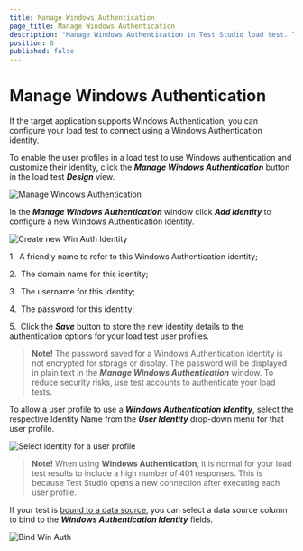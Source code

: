 ```yaml
---
title: Manage Windows Authentication
page_title: Manage Windows Authentication
description: "Manage Windows Authentication in Test Studio load test. The tested application supports Windows Authentication - can use that in Test Studio load test"
position: 0
published: false
---
```

# Manage Windows Authentication

If the target application supports Windows Authentication, you can configure your load test to connect using a Windows Authentication identity.

To enable the user profiles in a load test to use Windows authentication and customize their identity, click the ___Manage Windows Authentication___ button in the load test ___Design___ view.

![Manage Windows Authentication][2]

In the ___Manage Windows Authentication___ window click ___Add Identity___ to configure a new Windows Authentication identity.

![Create new Win Auth Identity][3]

1.&nbsp; A friendly name to refer to this Windows Authentication identity;

2.&nbsp; The domain name for this identity;

3.&nbsp; The username for this identity;

4.&nbsp; The password for this identity;

5.&nbsp; Click the ___Save___ button to store the new identity details to the authentication options for your load test user profiles.

> __Note!__ The password saved for a Windows Authentication identity is not encrypted for storage or display. The password will be displayed in plain text in the ___Manage Windows Authentication___ window. To reduce security risks, use test accounts to authenticate your load tests.

To allow a user profile to use a ___Windows Authentication Identity___, select the respective Identity Name from the ___User Identity___ drop-down menu for that user profile.

![Select identity for a user profile][4]

> __Note!__ When using __Windows Authentication__, it is normal for your load test results to include a high number of 401 responses. This is because Test Studio opens a new connection after executing each user profile.

If your test is <a href="/features/data-driven-testing/bind-test-data-source" target="_blank">bound to a data source</a>, you can select a data source column to bind to the ___Windows Authentication Identity___ fields.

![Bind Win Auth][5]


[2]: /img/features/testing-types/load-testing/manage-windows-auth/fig2.png
[3]: /img/features/testing-types/load-testing/manage-windows-auth/fig3.png
[4]: /img/features/testing-types/load-testing/manage-windows-auth/fig4.png
[5]: /img/features/testing-types/load-testing/manage-windows-auth/fig5.png
